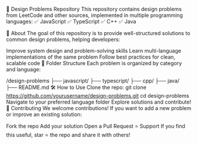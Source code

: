 🚀 Design Problems Repository
This repository contains design problems from LeetCode and other sources, implemented in multiple programming languages:
✅ JavaScript
✅ TypeScript
✅ C++
✅ Java

📌 About
The goal of this repository is to provide well-structured solutions to common design problems, helping developers:

Improve system design and problem-solving skills
Learn multi-language implementations of the same problem
Follow best practices for clean, scalable code
📁 Folder Structure
Each problem is organized by category and language:


/design-problems
   ├── javascript/
   ├── typescript/
   ├── cpp/
   ├── java/
   ├── README.md
🛠 How to Use
Clone the repo:
git clone https://github.com/yourusername/design-problems.git
cd design-problems
Navigate to your preferred language folder
Explore solutions and contribute!
📌 Contributing
We welcome contributions! If you want to add a new problem or improve an existing solution:

Fork the repo
Add your solution
Open a Pull Request
⭐ Support
If you find this useful, star ⭐ the repo and share it with others!

